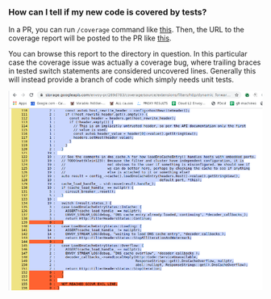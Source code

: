 ### How can I tell if my new code is covered by tests?

In a PR, you can run `/coverage` command like [this](https://github.com/envoyproxy/envoy/pull/38460#issuecomment-2660416852).
Then, the URL to the coverage report will be posted to the PR like [this](https://github.com/envoyproxy/envoy/pull/38460#issuecomment-2660416952).

You can browse this report to the directory in question. In this particular
case the coverage issue was actually a coverage bug, where trailing braces in
tested switch statements are considered uncovered lines. Generally this will
instead provide a branch of code which simply needs unit tests.

![coverage file](file.png)
